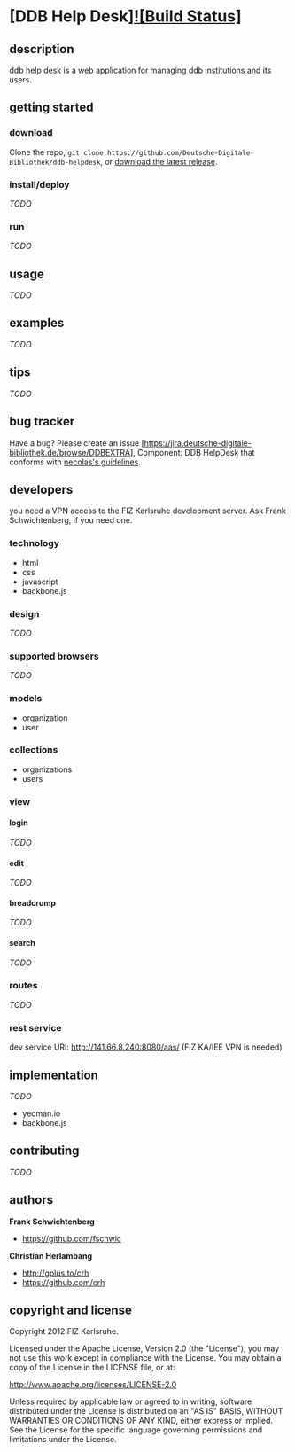 # [DDB Help Desk][![Build Status]](http://escidoc.org/jenkins)

## description
ddb help desk is a web application for managing ddb institutions and its users. 

## getting started
### download
Clone the repo, `git clone https://github.com/Deutsche-Digitale-Bibliothek/ddb-helpdesk`, or [download the latest release](https://github.com/Deutsche-Digitale-Bibliothek/ddb-helpdesk/zipball/master).

### install/deploy
*TODO*

### run
*TODO*

## usage
*TODO*

## examples
*TODO*

## tips
*TODO*

## bug tracker
Have a bug? Please create an issue [https://jira.deutsche-digitale-bibliothek.de/browse/DDBEXTRA], Component: DDB HelpDesk that conforms with [necolas's guidelines](https://github.com/necolas/issue-guidelines).

## developers
you need a VPN access to the FIZ Karlsruhe development server. Ask Frank 
Schwichtenberg, if you need one.

### technology
+ html
+ css
+ javascript
+ backbone.js

### design
*TODO*

### supported browsers
*TODO*

### models
+ organization
+ user

### collections
+ organizations
+ users

### view

#### login
*TODO*

#### edit
*TODO*

#### breadcrump
*TODO*

#### search
*TODO*

### routes
*TODO*

### rest service
dev service URI: http://141.66.8.240:8080/aas/ (FIZ KA/IEE VPN is needed)

## implementation
*TODO*
+ yeoman.io
+ backbone.js

## contributing
*TODO*

## authors

**Frank Schwichtenberg**
+ https://github.com/fschwic

**Christian Herlambang**
+ http://gplus.to/crh
+ https://github.com/crh

## copyright and license

Copyright 2012 FIZ Karlsruhe.

Licensed under the Apache License, Version 2.0 (the "License");
you may not use this work except in compliance with the License.
You may obtain a copy of the License in the LICENSE file, or at:

   http://www.apache.org/licenses/LICENSE-2.0

Unless required by applicable law or agreed to in writing, software
distributed under the License is distributed on an "AS IS" BASIS,
WITHOUT WARRANTIES OR CONDITIONS OF ANY KIND, either express or implied.
See the License for the specific language governing permissions and
limitations under the License.
